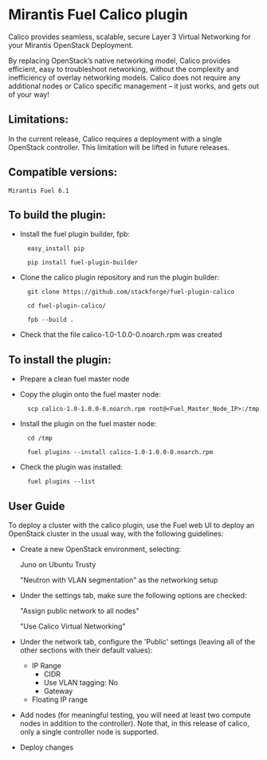 Mirantis Fuel Calico plugin
===========================

Calico provides seamless, scalable, secure Layer 3 Virtual Networking for your
Mirantis OpenStack Deployment.

By replacing OpenStack’s native networking model, Calico provides efficient,
easy to troubleshoot networking, without the complexity and inefficiency of
overlay networking models. Calico does not require any additional nodes or
Calico specific management – it just works, and gets out of your way!

Limitations:
------------

In the current release, Calico requires a deployment with a single OpenStack
controller. This limitation will be lifted in future releases.

Compatible versions:
--------------------

	Mirantis Fuel 6.1


To build the plugin:
--------------------

- Install the fuel plugin builder, fpb:

		easy_install pip

		pip install fuel-plugin-builder

- Clone the calico plugin repository and run the plugin builder:

		git clone https://github.com/stackforge/fuel-plugin-calico

		cd fuel-plugin-calico/

		fpb --build .

- Check that the file calico-1.0-1.0.0-0.noarch.rpm was created


To install the plugin:
----------------------

- Prepare a clean fuel master node

- Copy the plugin onto the fuel master node:

		scp calico-1.0-1.0.0-0.noarch.rpm root@<Fuel_Master_Node_IP>:/tmp

- Install the plugin on the fuel master node:

		cd /tmp

		fuel plugins --install calico-1.0-1.0.0-0.noarch.rpm

- Check the plugin was installed:

		fuel plugins --list


User Guide
----------

To deploy a cluster with the calico plugin, use the Fuel web UI to deploy an
OpenStack cluster in the usual way, with the following guidelines:

- Create a new OpenStack environment, selecting:

	Juno on Ubuntu Trusty

	"Neutron with VLAN segmentation" as the networking setup

- Under the settings tab, make sure the following options are checked:

	"Assign public network to all nodes"

	"Use Calico Virtual Networking"

- Under the network tab, configure the 'Public' settings (leaving all of the 
  other sections with their default values):

	- IP Range
        - CIDR
        - Use VLAN tagging: No
        - Gateway 
	- Floating IP range

- Add nodes (for meaningful testing, you will need at least two compute nodes
  in addition to the controller). Note that, in this release of calico, only
  a single controller node is supported.

- Deploy changes
